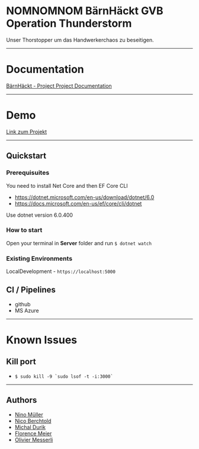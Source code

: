 
# NOMNOMNOM BärnHäckt GVB Operation Thunderstorm

Unser Thorstopper um das Handwerkerchaos zu beseitigen.


---

# Documentation

[BärnHäckt - Project Project Documentation](./project-documentation.md)

---

# Demo
[Link zum Projekt](https://gvb-10534.azurewebsites.net/ "project link")

---

## Quickstart

### Prerequisuites

You need to install Net Core and then EF Core CLI

- https://dotnet.microsoft.com/en-us/download/dotnet/6.0
- https://docs.microsoft.com/en-us/ef/core/cli/dotnet

Use dotnet version 6.0.400

### How to start

Open your terminal in **Server** folder and run `$ dotnet watch`


### Existing Environments

LocalDevelopment - `https://localhost:5000`

## CI / Pipelines

- github
- MS Azure

---

# Known Issues

## Kill port

- `` $ sudo kill -9 `sudo lsof -t -i:3000`  ``

---

## Authors

- [Nino Müller](https://github.com/ninomllr)
- [Nico Berchtold](https://github.com/ntold)
- [Michal Durik](https://github.com/miko866)
- [Florence Meier](https://github.com/Tamalera)
- [Olivier Messerli](https://github.com/olimoli)
